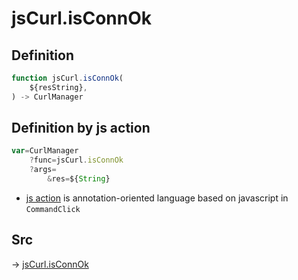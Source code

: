 # jsCurl.isConnOk

## Definition

```js.js
function jsCurl.isConnOk(
	${resString},
) -> CurlManager
```


## Definition by js action

```js.js
var=CurlManager
	?func=jsCurl.isConnOk
	?args=
		&res=${String}
```

- [js action](#) is annotation-oriented language based on javascript in `CommandClick`



## Src

-> [jsCurl.isConnOk](https://github.com/puutaro/CommandClick/blob/master/app/src/main/java/com/puutaro/commandclick/fragment_lib/terminal_fragment/js_interface/JsCurl.kt#L208)


